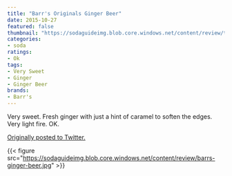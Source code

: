 ```yaml
---
title: "Barr's Originals Ginger Beer"
date: 2015-10-27
featured: false
thumbnail: "https://sodaguideimg.blob.core.windows.net/content/review/thumbs/barrs-ginger-beer.jpg"
categories:
- soda
ratings:
- Ok
tags:
- Very Sweet
- Ginger
- Ginger Beer
brands:
- Barr's
---
```


Very sweet. Fresh ginger with just a hint of caramel to soften the edges. Very light fire. OK. 

[Originally posted to Twitter.](https://twitter.com/Cavorter/status/659053395307720704)

{{< figure src="https://sodaguideimg.blob.core.windows.net/content/review/barrs-ginger-beer.jpg" >}}

